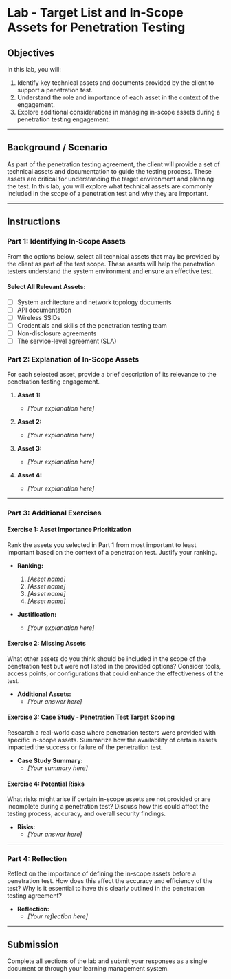 # Lab - Target List and In-Scope Assets for Penetration Testing

## Objectives
In this lab, you will:
1. Identify key technical assets and documents provided by the client to support a penetration test.
2. Understand the role and importance of each asset in the context of the engagement.
3. Explore additional considerations in managing in-scope assets during a penetration testing engagement.

---

## Background / Scenario
As part of the penetration testing agreement, the client will provide a set of technical assets and documentation to guide the testing process. These assets are critical for understanding the target environment and planning the test. In this lab, you will explore what technical assets are commonly included in the scope of a penetration test and why they are important.

---

## Instructions

### Part 1: Identifying In-Scope Assets
From the options below, select all technical assets that may be provided by the client as part of the test scope. These assets will help the penetration testers understand the system environment and ensure an effective test.

#### Select All Relevant Assets:

- [ ] System architecture and network topology documents
- [ ] API documentation
- [ ] Wireless SSIDs
- [ ] Credentials and skills of the penetration testing team
- [ ] Non-disclosure agreements
- [ ] The service-level agreement (SLA)

### Part 2: Explanation of In-Scope Assets
For each selected asset, provide a brief description of its relevance to the penetration testing engagement.

1. **Asset 1:**
   - _[Your explanation here]_

2. **Asset 2:**
   - _[Your explanation here]_

3. **Asset 3:**
   - _[Your explanation here]_

4. **Asset 4:**
   - _[Your explanation here]_

---

### Part 3: Additional Exercises

#### Exercise 1: Asset Importance Prioritization
Rank the assets you selected in Part 1 from most important to least important based on the context of a penetration test. Justify your ranking.

- **Ranking:**
  1. _[Asset name]_
  2. _[Asset name]_
  3. _[Asset name]_
  4. _[Asset name]_

- **Justification:**
  - _[Your explanation here]_

#### Exercise 2: Missing Assets
What other assets do you think should be included in the scope of the penetration test but were not listed in the provided options? Consider tools, access points, or configurations that could enhance the effectiveness of the test.

- **Additional Assets:**
  - _[Your answer here]_

#### Exercise 3: Case Study - Penetration Test Target Scoping
Research a real-world case where penetration testers were provided with specific in-scope assets. Summarize how the availability of certain assets impacted the success or failure of the penetration test.

- **Case Study Summary:**
  - _[Your summary here]_

#### Exercise 4: Potential Risks
What risks might arise if certain in-scope assets are not provided or are incomplete during a penetration test? Discuss how this could affect the testing process, accuracy, and overall security findings.

- **Risks:**
  - _[Your answer here]_

---

### Part 4: Reflection
Reflect on the importance of defining the in-scope assets before a penetration test. How does this affect the accuracy and efficiency of the test? Why is it essential to have this clearly outlined in the penetration testing agreement?

- **Reflection:**
  - _[Your reflection here]_

---

## Submission
Complete all sections of the lab and submit your responses as a single document or through your learning management system.

